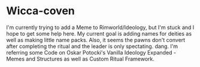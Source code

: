# Wicca-coven
I'm currently trying to add a Meme to Rimworld/Ideology, but I'm stuck and I hope to get some help here.
My current goal is adding names for deities as well as making little name packs.
Also, it seems the pawns don't convert after completing the ritual and the leader is only spectating. dang.
I'm referring some Code on Oskar Potocki's Vanilla Ideology Expanded - Memes and Structures as well as Custom Ritual Framework.

